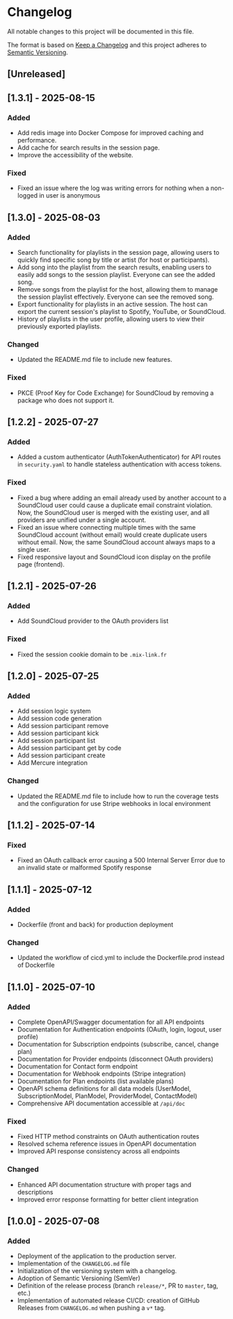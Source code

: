 # Changelog

All notable changes to this project will be documented in this file.

The format is based on [Keep a Changelog](https://keepachangelog.com/en/1.0.0/)
and this project adheres to [Semantic Versioning](https://semver.org/spec/v2.0.0.html).

## [Unreleased]
<!-- write your changes here -->

## [1.3.1] - 2025-08-15

### Added

- Add redis image into Docker Compose for improved caching and performance.
- Add cache for search results in the session page.
- Improve the accessibility of the website.

### Fixed
- Fixed an issue where the log was writing errors for nothing when a non-logged in user is anonymous

## [1.3.0] - 2025-08-03

### Added
-  Search functionality for playlists in the session page, allowing users to quickly find specific song by title or artist (for host or participants).
- Add song into the playlist from the search results, enabling users to easily add songs to the session playlist. Everyone can see the added song.
- Remove songs from the playlist for the host, allowing them to manage the session playlist effectively. Everyone can see the removed song.
- Export functionality for playlists in an active session. The host can export the current session's playlist to Spotify, YouTube, or SoundCloud.
- History of playlists in the user profile, allowing users to view their previously exported playlists.

### Changed
- Updated the README.md file to include new features.

### Fixed
- PKCE (Proof Key for Code Exchange) for SoundCloud by removing a package who does not support it.

## [1.2.2] - 2025-07-27

### Added
- Added a custom authenticator (AuthTokenAuthenticator) for API routes in `security.yaml` to handle stateless authentication with access tokens.

### Fixed
- Fixed a bug where adding an email already used by another account to a SoundCloud user could cause a duplicate email constraint violation. Now, the SoundCloud user is merged with the existing user, and all providers are unified under a single account.
- Fixed an issue where connecting multiple times with the same SoundCloud account (without email) would create duplicate users without email. Now, the same SoundCloud account always maps to a single user.
- Fixed responsive layout and SoundCloud icon display on the profile page (frontend).

## [1.2.1] - 2025-07-26

### Added
- Add SoundCloud provider to the OAuth providers list

### Fixed
- Fixed the session cookie domain to be `.mix-link.fr`

## [1.2.0] - 2025-07-25

### Added
- Add session logic system
- Add session code generation
- Add session participant remove
- Add session participant kick
- Add session participant list
- Add session participant get by code
- Add session participant create
- Add Mercure integration

### Changed
- Updated the README.md file to include how to run the coverage tests and the configuration for use Stripe webhooks in local environment

## [1.1.2] - 2025-07-14

### Fixed
- Fixed an OAuth callback error causing a 500 Internal Server Error due to an invalid state or malformed Spotify response

## [1.1.1] - 2025-07-12

### Added
- Dockerfile (front and back) for production deployment

### Changed
- Updated the workflow of cicd.yml to include the Dockerfile.prod instead of Dockerfile

## [1.1.0] - 2025-07-10

### Added
- Complete OpenAPI/Swagger documentation for all API endpoints
- Documentation for Authentication endpoints (OAuth, login, logout, user profile)
- Documentation for Subscription endpoints (subscribe, cancel, change plan)
- Documentation for Provider endpoints (disconnect OAuth providers)
- Documentation for Contact form endpoint
- Documentation for Webhook endpoints (Stripe integration)
- Documentation for Plan endpoints (list available plans)
- OpenAPI schema definitions for all data models (UserModel, SubscriptionModel, PlanModel, ProviderModel, ContactModel)
- Comprehensive API documentation accessible at `/api/doc`

### Fixed
- Fixed HTTP method constraints on OAuth authentication routes
- Resolved schema reference issues in OpenAPI documentation
- Improved API response consistency across all endpoints

### Changed
- Enhanced API documentation structure with proper tags and descriptions
- Improved error response formatting for better client integration

## [1.0.0] - 2025-07-08

### Added
- Deployment of the application to the production server.
- Implementation of the `CHANGELOG.md` file
- Initialization of the versioning system with a changelog.
- Adoption of Semantic Versioning (SemVer)
- Definition of the release process (branch `release/*`, PR to `master`, tag, etc.)
- Implementation of automated release CI/CD: creation of GitHub Releases from `CHANGELOG.md` when pushing a `v*` tag.
